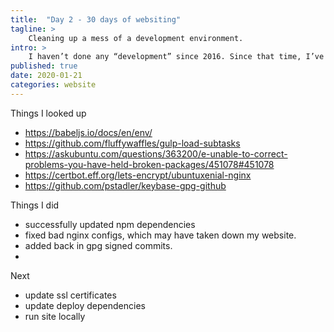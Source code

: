 ```yaml
---
title:  "Day 2 - 30 days of websiting"
tagline: >
    Cleaning up a mess of a development environment.
intro: >
    I haven’t done any “development” since 2016. Since that time, I’ve started and abandoned multiple dotfile projects. Today, I started cleaning that up.
published: true
date: 2020-01-21
categories: website
---
```


Things I looked up
- https://babeljs.io/docs/en/env/
- https://github.com/fluffywaffles/gulp-load-subtasks
- https://askubuntu.com/questions/363200/e-unable-to-correct-problems-you-have-held-broken-packages/451078#451078
- https://certbot.eff.org/lets-encrypt/ubuntuxenial-nginx
- https://github.com/pstadler/keybase-gpg-github

Things I did
- successfully updated npm dependencies
- fixed bad nginx configs, which may have taken down my website.
- added back in gpg signed commits.
- 

Next
- update ssl certificates
- update deploy dependencies
- run site locally